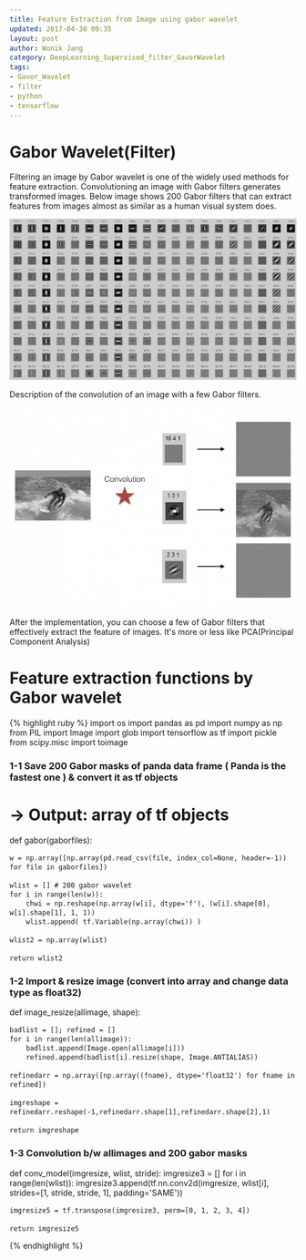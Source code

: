 ```yaml
---
title: Feature Extraction from Image using gabor wavelet
updated: 2017-04-30 09:35
layout: post
author: Wonik Jang 
category: DeepLearning_Supervised_filter_GavorWavelet
tags: 
- Gavor_Wavelet
- filter
- python
- tensorflow 
---
```



# **Gabor Wavelet(Filter)**

Filtering an image by Gabor wavelet is one of the widely used methods for feature extraction. Convolutioning an image with Gabor filters generates transformed images. Below image shows 200 Gabor filters that can extract features from images almost as similar as a human visual system does.

![gabor](/result_images/gabor_wavelet.jpg  "gabor")

Description of the convolution of an image with a few Gabor filters. 

![surfing_gabor](/result_images/surfing_gabor_resized.png  "surfing_gabor")

After the implementation, you can choose a few of Gabor filters that effectively extract the feature of images. It's more or less like PCA(Principal Component Analysis)

# **Feature extraction functions by Gabor wavelet**

{% highlight ruby %}
import os
import pandas as pd
import numpy as np
from PIL import Image
import glob
import tensorflow as tf
import pickle
from scipy.misc import toimage

### 1-1 Save 200 Gabor masks of panda data frame ( Panda is the fastest one ) & convert it as tf objects
# -> Output: array of tf objects


def gabor(gaborfiles):

    w = np.array([np.array(pd.read_csv(file, index_col=None, header=-1)) for file in gaborfiles])

    wlist = [] # 200 gabor wavelet
    for i in range(len(w)):
        chwi = np.reshape(np.array(w[i], dtype='f'), (w[i].shape[0], w[i].shape[1], 1, 1))
        wlist.append( tf.Variable(np.array(chwi)) )

    wlist2 = np.array(wlist)

    return wlist2


### 1-2 Import & resize image  (convert into array and change data type as float32)
def image_resize(allimage, shape):

    badlist = []; refined = []
    for i in range(len(allimage)):
        badlist.append(Image.open(allimage[i]))
        refined.append(badlist[i].resize(shape, Image.ANTIALIAS))

    refinedarr = np.array([np.array((fname), dtype='float32') for fname in refined])

    imgreshape = refinedarr.reshape(-1,refinedarr.shape[1],refinedarr.shape[2],1)

    return imgreshape


### 1-3 Convolution b/w allimages and 200 gabor masks

def conv_model(imgresize, wlist, stride):
    imgresize3 = []
    for i in range(len(wlist)):
        imgresize3.append(tf.nn.conv2d(imgresize, wlist[i],
                                       strides=[1, stride, stride, 1], padding='SAME'))

    imgresize5 = tf.transpose(imgresize3, perm=[0, 1, 2, 3, 4])

    return imgresize5



{% endhighlight %}
